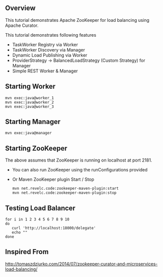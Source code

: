 Overview
---------
This tutorial demonstrates Apache ZooKeeper for load balancing using Apache Curator. 

This tutorial demonstrates following features
 - TaskWorker Registry via Worker
 - TaskWorker Discovery via Manager
 - Dynamic Load Publishing via Worker
 - ProviderStrategy -> BalancedLoadStrategy (Custom Strategy) for Manager
 - Simple REST Worker & Manager
 

Starting Worker
---------------

    mvn exec:java@worker_1
    mvn exec:java@worker_2
    mvn exec:java@worker_3
     
     
     
Starting Manager
----------------

    mvn exec:java@manager
    
    

Starting ZooKeeper
-----------------
The above assumes that ZooKeeper is running on localhost at port 2181.

  - You can also run ZooKeeper using the runConfigurations provided 
  - Or Maven ZooKeeper plugin Start / Stop 
  
        mvn net.revelc.code:zookeeper-maven-plugin:start
        mvn net.revelc.code:zookeeper-maven-plugin:stop

Testing Load Balancer
---------------------

    for i in 1 2 3 4 5 6 7 8 9 10
    do
       curl 'http://localhost:18000/delegate'
       echo ""
    done
    
    
    
Inspired From 
-------------------------
http://tomaszdziurko.com/2014/07/zookeeper-curator-and-microservices-load-balancing/
 